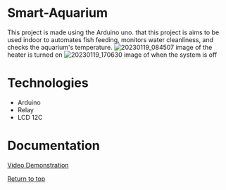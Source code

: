 # Smart-Aquarium
This project is made using the Arduino uno. that this project is aims to be used indoor to automates fish feeding, monitors water cleanliness, and checks the aquarium's temperature.
![20230119_084507](https://github.com/RaphaelNazareth/Smart-Aquarium/assets/86475236/f9d83b40-5036-4ecf-a2f9-b2b6b710bddb)
image of the heater is turned on
![20230119_170630](https://github.com/RaphaelNazareth/Smart-Aquarium/assets/86475236/6015a25b-8cd1-4035-9b7e-302ca8e1af4a)
image of when the system is off

# Technologies
- Arduino
- Relay
- LCD 12C

# Documentation
[Video Demonstration](https://drive.google.com/file/d/1rQGeyok8BFwJ-LTR-NAwtCJCdscMmrhG/view?usp=drive_link)

[Return to top](https://github.com/RaphaelNazareth/Smart-Aquarium)
